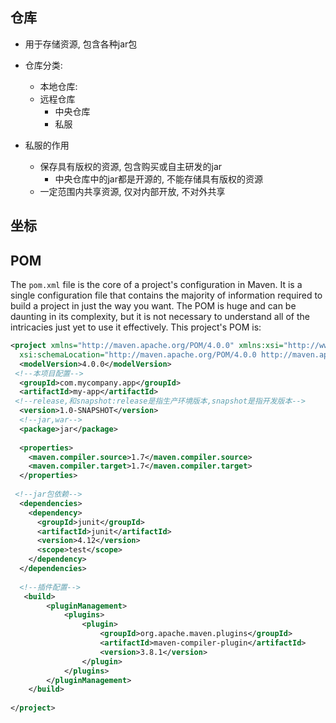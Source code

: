 ## 仓库

- 用于存储资源, 包含各种jar包

- 仓库分类:

  - 本地仓库:
  - 远程仓库
    - 中央仓库
    - 私服

- 私服的作用

  - 保存具有版权的资源, 包含购买或自主研发的jar
    - 中央仓库中的jar都是开源的, 不能存储具有版权的资源
  - 一定范围内共享资源, 仅对内部开放, 不对外共享

  

## 坐标

## POM

The `pom.xml` file is the core of a project's configuration in Maven. It is a single configuration file that contains the majority of information required to build a project in just the way you want. The POM is huge and can be daunting in its complexity, but it is not necessary to understand all of the intricacies just yet to use it effectively. This project's POM is:

```xml
<project xmlns="http://maven.apache.org/POM/4.0.0" xmlns:xsi="http://www.w3.org/2001/XMLSchema-instance"
  xsi:schemaLocation="http://maven.apache.org/POM/4.0.0 http://maven.apache.org/xsd/maven-4.0.0.xsd">
  <modelVersion>4.0.0</modelVersion>
 <!--本项目配置-->
  <groupId>com.mycompany.app</groupId>
  <artifactId>my-app</artifactId>
 <!--release,和snapshot:release是指生产环境版本,snapshot是指开发版本-->
  <version>1.0-SNAPSHOT</version>
  <!--jar,war-->
  <package>jar</package>
 
  <properties>
    <maven.compiler.source>1.7</maven.compiler.source>
    <maven.compiler.target>1.7</maven.compiler.target>
  </properties>
  
 <!--jar包依赖-->
  <dependencies>
    <dependency>
      <groupId>junit</groupId>
      <artifactId>junit</artifactId>
      <version>4.12</version>
      <scope>test</scope>
    </dependency>
  </dependencies>
  
  <!--插件配置-->
   <build>
        <pluginManagement>
            <plugins>
                <plugin>
                    <groupId>org.apache.maven.plugins</groupId>
                    <artifactId>maven-compiler-plugin</artifactId>
                    <version>3.8.1</version>
                </plugin>
            </plugins>
        </pluginManagement>
    </build>
  
</project>
```












